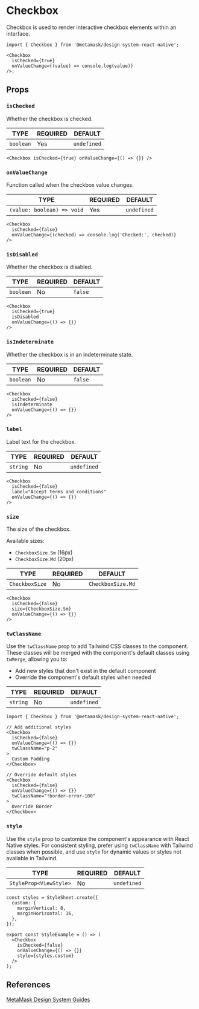 # Checkbox

Checkbox is used to render interactive checkbox elements within an interface.

```tsx
import { Checkbox } from '@metamask/design-system-react-native';

<Checkbox 
  isChecked={true} 
  onValueChange={(value) => console.log(value)} 
/>;
```

## Props

### `isChecked`

Whether the checkbox is checked.

| TYPE | REQUIRED | DEFAULT |
|------|----------|---------|
| `boolean` | Yes | `undefined` |

```tsx
<Checkbox isChecked={true} onValueChange={() => {}} />
```

### `onValueChange`

Function called when the checkbox value changes.

| TYPE | REQUIRED | DEFAULT |
|------|----------|---------|
| `(value: boolean) => void` | Yes | `undefined` |

```tsx
<Checkbox 
  isChecked={false} 
  onValueChange={(checked) => console.log('Checked:', checked)}
/>
```

### `isDisabled`

Whether the checkbox is disabled.

| TYPE | REQUIRED | DEFAULT |
|------|----------|---------|
| `boolean` | No | `false` |

```tsx
<Checkbox 
  isChecked={true} 
  isDisabled
  onValueChange={() => {}}
/>
```

### `isIndeterminate`

Whether the checkbox is in an indeterminate state.

| TYPE | REQUIRED | DEFAULT |
|------|----------|---------|
| `boolean` | No | `false` |

```tsx
<Checkbox 
  isChecked={false} 
  isIndeterminate
  onValueChange={() => {}}
/>
```

### `label`

Label text for the checkbox.

| TYPE | REQUIRED | DEFAULT |
|------|----------|---------|
| `string` | No | `undefined` |

```tsx
<Checkbox 
  isChecked={false} 
  label="Accept terms and conditions"
  onValueChange={() => {}}
/>
```

### `size`

The size of the checkbox.

Available sizes:

- `CheckboxSize.Sm` (16px)
- `CheckboxSize.Md` (20px)

| TYPE | REQUIRED | DEFAULT |
|------|----------|---------|
| `CheckboxSize` | No | `CheckboxSize.Md` |

```tsx
<Checkbox 
  isChecked={false} 
  size={CheckboxSize.Sm}
  onValueChange={() => {}}
/>
```

### `twClassName`

Use the `twClassName` prop to add Tailwind CSS classes to the component. These classes will be merged with the component's default classes using `twMerge`, allowing you to:

- Add new styles that don't exist in the default component
- Override the component's default styles when needed

| TYPE | REQUIRED | DEFAULT |
|------|----------|---------|
| `string` | No | `undefined` |

```tsx
import { Checkbox } from '@metamask/design-system-react-native';

// Add additional styles
<Checkbox 
  isChecked={false}
  onValueChange={() => {}}
  twClassName="p-2"
>
  Custom Padding
</Checkbox>

// Override default styles
<Checkbox 
  isChecked={false}
  onValueChange={() => {}}
  twClassName="!border-error-100"
>
  Override Border
</Checkbox>
```

### `style`

Use the `style` prop to customize the component's appearance with React Native styles. For consistent styling, prefer using `twClassName` with Tailwind classes when possible, and use `style` for dynamic values or styles not available in Tailwind.

| TYPE | REQUIRED | DEFAULT |
|------|----------|---------|
| `StyleProp<ViewStyle>` | No | `undefined` |

```tsx
const styles = StyleSheet.create({
  custom: {
    marginVertical: 8,
    marginHorizontal: 16,
  },
});

export const StyleExample = () => (
  <Checkbox 
    isChecked={false}
    onValueChange={() => {}}
    style={styles.custom}
  />
);
```

## References

[MetaMask Design System Guides](https://www.notion.so/MetaMask-Design-System-Guides-Design-f86ecc914d6b4eb6873a122b83c12940)
